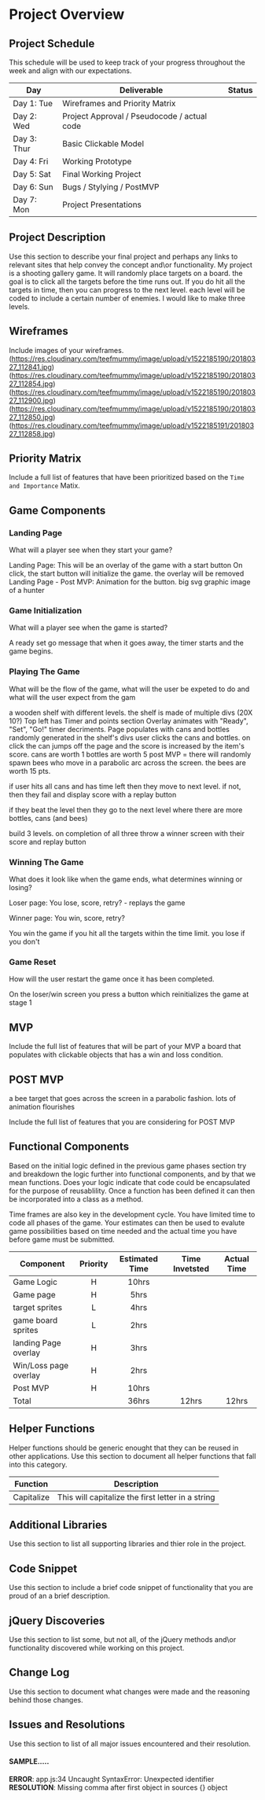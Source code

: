 # Project Overview

## Project Schedule

This schedule will be used to keep track of your progress throughout the week and align with our expectations.  

|  Day | Deliverable | Status |
|---|---|---|
|Day 1: Tue| Wireframes and Priority Matrix|
|Day 2: Wed| Project Approval /  Pseudocode / actual code|
|Day 3: Thur| Basic Clickable Model |
|Day 4: Fri| Working Prototype |
|Day 5: Sat| Final Working Project |
|Day 6: Sun| Bugs / Stylying / PostMVP |
|Day 7: Mon| Project Presentations |


## Project Description

Use this section to describe your final project and perhaps any links to relevant sites that help convey the concept and\or functionality.
My project is a shooting gallery game. It will randomly place targets on a board. the goal is to click all the targets before the time runs out. If you do hit all the targets in time, then you can progress to the next level. each level will be coded to include a certain number of enemies. I would like to make three levels. 








## Wireframes

Include images of your wireframes. 
(https://res.cloudinary.com/teefmummy/image/upload/v1522185190/20180327_112841.jpg)
(https://res.cloudinary.com/teefmummy/image/upload/v1522185190/20180327_112854.jpg)
(https://res.cloudinary.com/teefmummy/image/upload/v1522185190/20180327_112900.jpg)
(https://res.cloudinary.com/teefmummy/image/upload/v1522185190/20180327_112850.jpg)
(https://res.cloudinary.com/teefmummy/image/upload/v1522185191/20180327_112858.jpg)
## Priority Matrix

Include a full list of features that have been prioritized based on the `Time and Importance` Matix.  

## Game Components

### Landing Page
What will a player see when they start your game?

Landing Page:
This will be an overlay of the game with a start button
On click, the start button will initialize the game. 
the overlay will be removed
Landing Page - Post MVP: 
Animation for the button.
big svg graphic image of a hunter

### Game Initialization
What will a player see when the game is started? 

A ready set go message that when it goes away, the timer starts and the game begins.

### Playing The Game
What will be the flow of the game, what will the user be expeted to do and what will the user expect from the gam

a wooden shelf with different levels. 
the shelf is made of multiple divs (20X 10?) 
Top left has Timer and points section
Overlay animates with "Ready", "Set", "Go!"
timer decriments. 
Page populates with cans and bottles randomly generated in the shelf's divs
user clicks the cans and bottles. 
on click the can jumps off the page and the score is increased by the item's score.
cans are worth 1
bottles are worth 5
post MVP = there will randomly spawn bees who move in a parabolic arc across the screen. the bees are worth 15 pts.

if user hits all cans and has time left then they move to next level.
if not, then they fail and display score with a replay button

if they beat the level then they go to the next level where there are more bottles, cans (and bees)

build 3 levels. on completion of all three throw a winner screen with their score and replay button

### Winning The Game
What does it look like when the game ends, what determines winning or losing?

Loser page: 
You lose,
score,
retry? - replays the game

Winner page:
You win, 
score,
retry?

You win the game if you hit all the targets within the time limit. you lose if you don't

### Game Reset
How will the user restart the game once it has been completed.

On the loser/win screen you press a button which reinitializes the game at stage 1

## MVP 

Include the full list of features that will be part of your MVP 
a board that populates with clickable objects that has a win and loss condition.

## POST MVP
a bee target that goes across the screen in a parabolic fashion. 
lots of animation flourishes

Include the full list of features that you are considering for POST MVP
## Functional Components

Based on the initial logic defined in the previous game phases section try and breakdown the logic further into functional components, and by that we mean functions.  Does your logic indicate that code could be encapsulated for the purpose of reusablility.  Once a function has been defined it can then be incorporated into a class as a method. 

Time frames are also key in the development cycle.  You have limited time to code all phases of the game.  Your estimates can then be used to evalute game possibilities based on time needed and the actual time you have before game must be submitted. 

| Component | Priority | Estimated Time | Time Invetsted | Actual Time |
| --- | :---: |  :---: | :---: | :---: |
| Game Logic | H | 10hrs|  |  |
| Game page | H | 5hrs|  |  |
| target sprites | L | 4hrs|  |  |
| game board sprites | L | 2hrs|  |  |
| landing Page overlay| H | 3hrs|  |  |
| Win/Loss page overlay | H | 2hrs|  |  |
| Post MVP | H | 10hrs|  |  |
| Total |  | 36hrs| 12hrs | 12hrs |

## Helper Functions
Helper functions should be generic enought that they can be reused in other applications. Use this section to document all helper functions that fall into this category.

| Function | Description | 
| --- | :---: |  
| Capitalize | This will capitalize the first letter in a string | 

## Additional Libraries
 Use this section to list all supporting libraries and thier role in the project. 

## Code Snippet

Use this section to include a brief code snippet of functionality that you are proud of an a brief description.  

## jQuery Discoveries
 Use this section to list some, but not all, of the jQuery methods and\or functionality discovered while working on this project.

## Change Log
 Use this section to document what changes were made and the reasoning behind those changes.  

## Issues and Resolutions
 Use this section to list of all major issues encountered and their resolution.

#### SAMPLE.....
**ERROR**: app.js:34 Uncaught SyntaxError: Unexpected identifier                                
**RESOLUTION**: Missing comma after first object in sources {} object
